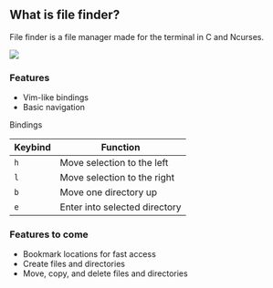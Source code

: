 ## What is file finder?

File finder is a file manager made for the terminal in C and Ncurses.

![](https://github.com/Noah11012/file_finder/file_finder.png)

### Features

* Vim-like bindings
* Basic navigation

Bindings

| Keybind | Function |
| ------- | -------- |
| `h`     | Move selection to the left |
| `l`     | Move selection to the right |
| `b`     | Move one directory up |
| `e`     | Enter into selected directory |

### Features to come

* Bookmark locations for fast access
* Create files and directories
* Move, copy, and delete files and directories